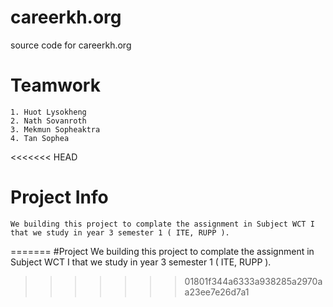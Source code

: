 # careerkh.org
source code for careerkh.org

# Teamwork
	1. Huot Lysokheng
	2. Nath Sovanroth
	3. Mekmun Sopheaktra
	4. Tan Sophea 

<<<<<<< HEAD
# Project Info
	We building this project to complate the assignment in Subject WCT I that we study in year 3 semester 1 ( ITE, RUPP ).
=======
#Project
We building this project to complate the assignment in Subject WCT I that we study in year 3 semester 1 ( ITE, RUPP ).
>>>>>>> 01801f344a6333a938285a2970aa23ee7e26d7a1
